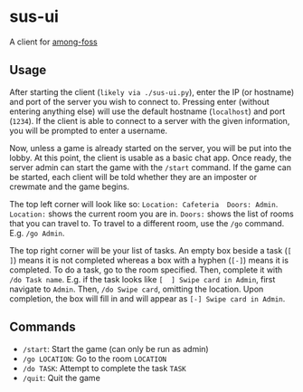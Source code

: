 # sus-ui

A client for [among-foss](https://github.com/Raniconduh/among-foss)


## Usage

After starting the client (`likely via ./sus-ui.py`), enter the IP (or hostname) and port of the server you wish to connect to. Pressing enter (without entering anything else) will use the default hostname (`localhost`) and port (`1234`). If the client is able to connect to a server with the given information, you will be prompted to enter a username.

Now, unless a game is already started on the server, you will be put into the lobby. At this point, the client is usable as a basic chat app. Once ready, the server admin can start the game with the `/start` command. If the game can be started, each client will be told whether they are an imposter or crewmate and the game begins.

The top left corner will look like so: `Location: Cafeteria  Doors: Admin`. `Location:` shows the current room you are in. `Doors:` shows the list of rooms that you can travel to. To travel to a different room, use the `/go` command. E.g. `/go Admin`.

The top right corner will be your list of tasks. An empty box beside a task (`[  ]`) means it is not completed whereas a box with a hyphen (`[-]`) means it is completed. To do a task, go to the room specified. Then, complete it with `/do Task name`. E.g. if the task looks like `[  ] Swipe card in Admin`, first navigate to `Admin`. Then, `/do Swipe card`, omitting the location. Upon completion, the box will fill in and will appear as `[-] Swipe card in Admin`.


## Commands

* `/start`: Start the game (can only be run as admin)
* `/go LOCATION`: Go to the room `LOCATION`
* `/do TASK`: Attempt to complete the task `TASK`
* `/quit`: Quit the game

